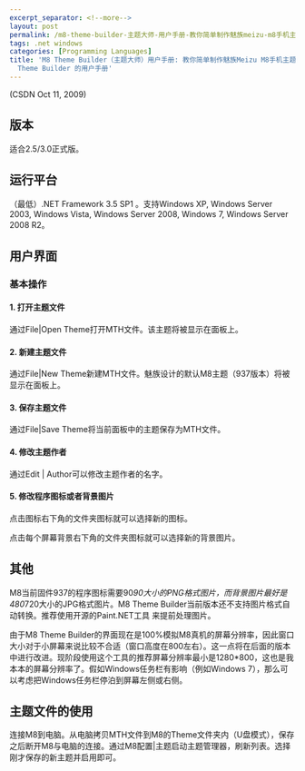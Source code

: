 ```yaml
---
excerpt_separator: <!--more-->
layout: post
permalink: /m8-theme-builder-主题大师-用户手册-教你简单制作魅族meizu-m8手机主题-d5d70027efe3
tags: .net windows
categories: [Programming Languages]
title: 'M8 Theme Builder（主题大师）用户手册: 教你简单制作魅族Meizu M8手机主题 description: “这篇文章是关于 M8
  Theme Builder 的用户手册'
---
```

(CSDN Oct 11, 2009)

## 版本

适合2.5/3.0正式版。

## 运行平台

（最低）.NET Framework 3.5 SP1 。支持Windows XP, Windows Server 2003, Windows Vista, Windows Server 2008, Windows 7, Windows Server 2008 R2。

## 用户界面

### 基本操作

#### 1. 打开主题文件

通过File|Open Theme打开MTH文件。该主题将被显示在面板上。

#### 2. 新建主题文件

通过File|New Theme新建MTH文件。魅族设计的默认M8主题（937版本）将被显示在面板上。

#### 3. 保存主题文件

通过File|Save Theme将当前面板中的主题保存为MTH文件。

#### 4. 修改主题作者

通过Edit | Author可以修改主题作者的名字。

#### 5. 修改程序图标或者背景图片

点击图标右下角的文件夹图标就可以选择新的图标。

点击每个屏幕背景右下角的文件夹图标就可以选择新的背景图片。

## 其他

M8当前固件937的程序图标需要90*90大小的PNG格式图片，而背景图片最好是480*720大小的JPG格式图片。M8 Theme Builder当前版本还不支持图片格式自动转换。推荐使用开源的Paint.NET工具 来提前处理图片。

由于M8 Theme Builder的界面现在是100%模拟M8真机的屏幕分辨率，因此窗口大小对于小屏幕来说比较不合适（窗口高度在800左右）。这一点将在后面的版本中进行改进。现阶段使用这个工具的推荐屏幕分辨率最小是1280*800，这也是我本本的屏幕分辨率了。假如Windows任务栏有影响（例如Windows 7），那么可以考虑把Windows任务栏停泊到屏幕左侧或右侧。

## 主题文件的使用

连接M8到电脑。从电脑拷贝MTH文件到M8的Theme文件夹内（U盘模式），保存之后断开M8与电脑的连接。通过M8配置|主题启动主题管理器，刷新列表。选择刚才保存的新主题并启用即可。
<!--more-->